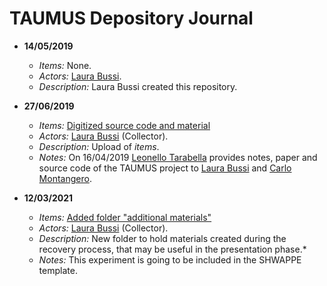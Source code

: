 # TAUMUS Depository Journal

* **14/05/2019**
  * *Items:* None.
  * *Actors:* [Laura Bussi](https://github.com/Unipisa/SWH-TAUMUS-LAB/blob/master/DEPOSITORY_TEMPLATE/ACTORS.md).
  * *Description:* Laura Bussi created this repository.
 
* **27/06/2019**
  * *Items:* [Digitized source code and material](https://github.com/Unipisa/SWH-TAUMUS-LAB/tree/master/DEPOSITORY_TEMPLATE/MATERIAL)
  * *Actors:* [Laura Bussi](https://github.com/Unipisa/SWH-TAUMUS-LAB/blob/master/DEPOSITORY_TEMPLATE/ACTORS.md) (Collector).
  * *Description:* Upload of *items*.
  * *Notes:*  On 16/04/2019 [Leonello Tarabella](https://github.com/Unipisa/SWH-TAUMUS-LAB/blob/master/DEPOSITORY_TEMPLATE/ACTORS.md) provides notes, paper and source code of the TAUMUS project to [Laura Bussi](https://github.com/Unipisa/SWH-TAUMUS-LAB/blob/master/DEPOSITORY_TEMPLATE/ACTORS.md) and [Carlo Montangero](https://github.com/Unipisa/SWH-TAUMUS-LAB/blob/master/DEPOSITORY_TEMPLATE/ACTORS.md).

* **12/03/2021**
  * *Items:* [Added folder "additional materials"](https://github.com/Unipisa/TAUmus-Workbench/tree/master/additional_materials)
  * *Actors:* [Laura Bussi](https://github.com/Unipisa/SWH-TAUMUS-LAB/blob/master/DEPOSITORY_TEMPLATE/ACTORS.md) (Collector).
  * *Description:* New folder to hold materials created during the recovery process, that may be useful in the presentation phase.*
  * *Notes:* This experiment  is going to be included in the SHWAPPE template.
